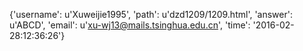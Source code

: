 {'username': u'Xuweijie1995', 'path': u'dzd1209/1209.html', 'answer': u'ABCD', 'email': u'xu-wj13@mails.tsinghua.edu.cn', 'time': '2016-02-28:12:36:26'}
